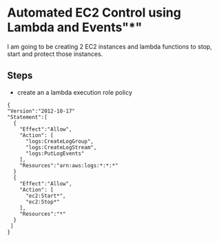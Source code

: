 # Automated EC2 Control using Lambda and Events"*"
I am going to be creating 2 EC2 instances and lambda functions to stop, start and protect those instances.

## Steps
- create an a lambda execution role policy
```
{
"Version":"2012-10-17"
"Statement":[
  {
    "Effect":"Allow",
    "Action": [
      "logs:CreateLogGroup",
      "logs:CreateLogStream",
      "logs:PutLogEvents"
    ],
    "Resources":"arn:aws:logs:*:*:*"
  }
  {
    "Effect":"Allow",
    "Action": [
      "ec2:Start*",
      "ec2:Stop*"
    ],
    "Resources":"*"
  }
 ]
}
```
